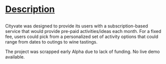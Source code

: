 <p style='font-size: 2em;font-weight:bold;text-decoration:underline'>Description</p>
Cityvate was designed to provide its users with a subscription-based service that would provide pre-paid activities/ideas each month.  For a fixed fee, users could pick from a personalized set of activity options that could range from dates to outings to wine tastings.

The project was scrapped early Alpha due to lack of funding.  No live demo available.
